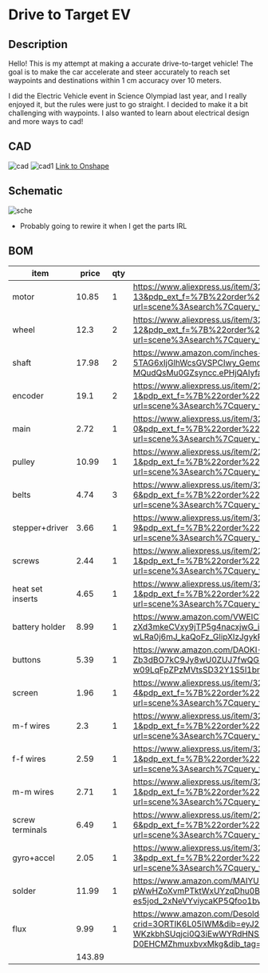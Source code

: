 # Drive to Target EV

## Description
Hello! This is my attempt at making a accurate drive-to-target vehicle! The goal is to make the car accelerate and steer accurately to reach set waypoints and destinations within 1 cm accuracy over 10 meters. 

I did the Electric Vehicle event in Science Olympiad last year, and I really enjoyed it, but the rules were just to go straight. I decided to make it a bit challenging with waypoints. I also wanted to learn about electrical design and more ways to cad!


## CAD
![cad](PICTURES/Screenshot%202025-06-18%20at%2010.51.20 AM.png)
![cad1](PICTURES/Screenshot%202025-06-18%20at%2012.16.31 PM.png)
[Link to Onshape](https://cad.onshape.com/documents/52d1a2054508e6c2df25eacd/w/3b9dbb465043014923bcb53c/e/eebc9acd2c50155842fa07a8?renderMode=0&uiState=6853130b6589092a4721e968)

## Schematic
![sche](PICTURES/Screenshot%202025-06-18%20at%2012.07.50 PM.png)
+ Probably going to rewire it when I get the parts IRL

## BOM
|item            |price |qty|link                                                                                                                                                                                                                                                                                                                                                                                                                                                                                                                                                                                                         |
|----------------|------|---|-------------------------------------------------------------------------------------------------------------------------------------------------------------------------------------------------------------------------------------------------------------------------------------------------------------------------------------------------------------------------------------------------------------------------------------------------------------------------------------------------------------------------------------------------------------------------------------------------------------|
|motor           |10.85 |1  |https://www.aliexpress.us/item/3256805767817007.html?spm=a2g0o.productlist.main.14.242740e5rcmMdU&aem_p4p_detail=202506160031225211502100388000003815134&algo_pvid=a46d2eb5-44b0-4f3e-a12d-ee7a80f2c3ec&algo_exp_id=a46d2eb5-44b0-4f3e-a12d-ee7a80f2c3ec-13&pdp_ext_f=%7B%22order%22%3A%22127%22%2C%22eval%22%3A%221%22%7D&pdp_npi=4%40dis%21USD%2110.85%2110.41%21%21%2177.52%2174.37%21%402101c72a17500590822438319e1a8f%2112000041943952083%21sea%21US%210%21ABX&curPageLogUid=5Qb9lgw4J41a&utparam-url=scene%3Asearch%7Cquery_from%3A&search_p4p_id=202506160031225211502100388000003815134_14           |
|wheel           |12.3  |2  |https://www.aliexpress.us/item/3256807281769813.html?spm=a2g0o.productlist.main.13.773b3981mCeBrK&algo_pvid=f005617e-50c9-42b4-baec-7cfb7a46f05e&algo_exp_id=f005617e-50c9-42b4-baec-7cfb7a46f05e-12&pdp_ext_f=%7B%22order%22%3A%22184%22%2C%22eval%22%3A%221%22%7D&pdp_npi=4%40dis%21USD%215.19%213.27%21%21%215.19%213.27%21%402101d9ef17500968313175671ec729%2112000040880239690%21sea%21US%210%21ABX&curPageLogUid=rRA8vjaFqhX2&utparam-url=scene%3Asearch%7Cquery_from%3A                                                                                                                               |
|shaft           |17.98 |2  |https://www.amazon.com/inches-Vigorous-Linear-Hardened-Printer/dp/B0CLB96CYJ/ref=sr_1_2?crid=3OPVNAO0PZOZL&dib=eyJ2IjoiMSJ9.GU--TejyHTHsH_ePaXZCUip1YOCALzZOJ0VzE1-hHtPQqm31iY6xV-Xt_WL-5TAG6xIjGlhWcsGVSPCIwy_GemcE30xlD1OK3zTKnwCJ7NWC06gt1N2dNSZCYVwj0rDIFS6yPT5dGMx9nodBF2hPP0x66yQ7QhhaNbmhCk0mETEPMGbQYRus1IL8XOXg8hmtRWFhHQzYoWGIdHVHWT8ZAcZkWC-MQudQsMu0GZsyncc.ePHjQAIyfaq8YuuicYpbeghvMgTS685GlwpSymOWoLQ&dib_tag=se&keywords=5x200%2Bd%2Bshaft&qid=1750110168&sprefix=5x200%2Bd%2Bshaf%2Caps%2C131&sr=8-2&th=1                                                                                    |
|encoder         |19.1  |2  |https://www.aliexpress.us/item/2255800205771539.html?spm=a2g0o.productlist.main.2.6db7DDzxDDzxyB&algo_pvid=593127b4-fe2f-452b-b10f-d1f1232e79d0&algo_exp_id=593127b4-fe2f-452b-b10f-d1f1232e79d0-1&pdp_ext_f=%7B%22order%22%3A%2261%22%2C%22eval%22%3A%221%22%7D&pdp_npi=4%40dis%21USD%217.50%215.05%21%21%217.50%215.05%21%402101c5a417501103257376077ec6f4%2112000030345800046%21sea%21US%210%21ABX&curPageLogUid=OyYq50zXqFmp&utparam-url=scene%3Asearch%7Cquery_from%3A                                                                                                                                  |
|main            |2.72  |1  |https://www.aliexpress.us/item/3256807289041722.html?spm=a2g0o.productlist.main.1.5b2e6f37SvTPaQ&algo_pvid=13810663-28c9-4464-bfb9-b20f0701043e&algo_exp_id=13810663-28c9-4464-bfb9-b20f0701043e-0&pdp_ext_f=%7B%22order%22%3A%221634%22%2C%22eval%22%3A%221%22%7D&pdp_npi=4%40dis%21USD%212.72%212.33%21%21%212.72%212.33%21%402101ead817501138495856102ebb8d%2112000040904856241%21sea%21US%210%21ABX&curPageLogUid=Ds9XhRtT4wWU&utparam-url=scene%3Asearch%7Cquery_from%3A                                                                                                                                |
|pulley          |10.99 |1  |https://www.aliexpress.us/item/2255800377859733.html?spm=a2g0o.productlist.main.2.704876c5M8gpHA&algo_pvid=fd829770-0077-4e52-b156-1796a18bc162&algo_exp_id=fd829770-0077-4e52-b156-1796a18bc162-1&pdp_ext_f=%7B%22order%22%3A%228%22%2C%22eval%22%3A%221%22%7D&pdp_npi=4%40dis%21USD%216.99%215.94%21%21%216.99%215.94%21%402103010e17501108313196336e176d%2110000003041628531%21sea%21US%210%21ABX&curPageLogUid=kcgDCM6uBMVJ&utparam-url=scene%3Asearch%7Cquery_from%3A                                                                                                                                   |
|belts           |4.74  |3  |https://www.aliexpress.us/item/3256808470069443.html?spm=a2g0o.productlist.main.7.3a0c5119LJEyZL&algo_pvid=01feab3c-7c6f-43ad-82e4-c2d26a49c909&algo_exp_id=01feab3c-7c6f-43ad-82e4-c2d26a49c909-6&pdp_ext_f=%7B%22order%22%3A%2229%22%2C%22eval%22%3A%221%22%7D&pdp_npi=4%40dis%21USD%211.56%211.29%21%21%2111.17%219.26%21%402103247017501113268518504ec128%2112000046118673646%21sea%21US%210%21ABX&curPageLogUid=PNbKvQjumISV&utparam-url=scene%3Asearch%7Cquery_from%3A                                                                                                                                 |
|stepper+driver  |3.66  |1  |https://www.aliexpress.us/item/3256808021131191.html?spm=a2g0o.productlist.main.10.627849aeokzrQf&algo_pvid=6ddbb9e1-2826-4e53-bf25-dfd3cc614a80&algo_exp_id=6ddbb9e1-2826-4e53-bf25-dfd3cc614a80-9&pdp_ext_f=%7B%22order%22%3A%22295%22%2C%22eval%22%3A%221%22%7D&pdp_npi=4%40dis%21USD%211.51%211.25%21%21%211.51%211.25%21%402103146f17501114538201724e7efb%2112000044236432719%21sea%21US%210%21ABX&curPageLogUid=01kHEsEen5s6&utparam-url=scene%3Asearch%7Cquery_from%3A                                                                                                                                |
|screws          |2.44  |1  |https://www.aliexpress.us/item/2255799870438450.html?spm=a2g0o.productlist.main.2.7ae01zX31zX3L8&algo_pvid=a9460d9a-c49b-4e67-9962-e16fba9fd173&algo_exp_id=a9460d9a-c49b-4e67-9962-e16fba9fd173-1&pdp_ext_f=%7B%22order%22%3A%224099%22%2C%22eval%22%3A%221%22%7D&pdp_npi=4%40dis%21USD%212.44%212.16%21%21%212.44%212.16%21%402103209b17501115159933605ed06e%2110000000227171459%21sea%21US%210%21ABX&curPageLogUid=qVLsRQd5pk4F&utparam-url=scene%3Asearch%7Cquery_from%3A                                                                                                                                |
|heat set inserts|4.65  |1  |https://www.aliexpress.us/item/3256805603102147.html?spm=a2g0o.productlist.main.2.696163a4zkpq5c&algo_pvid=b57f2d4f-2d69-49eb-8d27-22fa22bb2c70&algo_exp_id=b57f2d4f-2d69-49eb-8d27-22fa22bb2c70-1&pdp_ext_f=%7B%22order%22%3A%223152%22%2C%22eval%22%3A%221%22%7D&pdp_npi=4%40dis%21USD%214.65%214.18%21%21%2133.23%2129.87%21%402101c59817501115748797768e0f7e%2112000034361730698%21sea%21US%210%21ABX&curPageLogUid=xNkUt1Qxgn5c&utparam-url=scene%3Asearch%7Cquery_from%3A                                                                                                                              |
|battery holder  |8.99  |1  |https://www.amazon.com/VWEICYY-Battery-Holder-housing-Leads/dp/B0DZWWJ7Z9/ref=sr_1_5?crid=JWW352V64N9C&dib=eyJ2IjoiMSJ9.gFCFrGn6u6mafqujUeJ4qlgt29clmdEodVkMvUte5cCEhuNmKtKalRTPTZpwmJj-BA1_Yhx1QMWHMjBFJ983VTdyWHtiBDsbvIQT1ud-zXd3mkeCVxy9jTP5g4nacxjwG_i7wfM_aNqOJBxlJkqym373UrxiZUc2XFjWV0QGKSlyTUC18uyPKShW43QY7f55znU23xdluRfgYq2CAcFgdJZmnfzHaAqigIylJF54gJg.lxXdAUR-wLRa0j6mJ_kaQoFz_GlipXlzJgykRv_ijS4&dib_tag=se&keywords=12v+battery+holder&qid=1750111749&sprefix=12v+battery+hold%2Caps%2C156&sr=8-5                                                                                            |
|buttons         |5.39  |1  |https://www.amazon.com/DAOKI-Miniature-Momentary-Tactile-Quality/dp/B01CGMP9GY/ref=sr_1_4?crid=1TO3TMUNKU9J2&dib=eyJ2IjoiMSJ9.hwAdWwsO_5CqBvr4e6OpU9UaiM03bcxEGNNgwe6B8yx6kBBa9_PpHtD4P5Jd-Zb3dBO7kC9Jy8wU0ZUJ7fwQGrhxhhCf9y2GNHdopaN6fOap5WxVEP8yfKDotHFK9_RyyFVUon_VrP3ZWqQnB_M2KKVsx8n6I3mfl8LMKka3-BNi5-yNxxwbdtC2xIoD4DLB1-KY9DQZr_wEIzeGn3Ru6fECBEATv5Fld1aXnVESk2Q.GT7Oxi_k3L-w09LqFpZPzMVtsSD32Y1S5l1bmlTp_kc&dib_tag=se&keywords=tactile+button&qid=1750112089&sprefix=tactile+button%2Caps%2C191&sr=8-4                                                                                            |
|screen          |1.96  |1  |https://www.aliexpress.us/item/3256805114690528.html?spm=a2g0o.productlist.main.5.3476NSlmNSlm8R&algo_pvid=e54f3eed-f983-4da9-9e05-70b1100118aa&algo_exp_id=e54f3eed-f983-4da9-9e05-70b1100118aa-4&pdp_ext_f=%7B%22order%22%3A%221268%22%2C%22eval%22%3A%221%22%7D&pdp_npi=4%40dis%21USD%211.96%211.76%21%21%211.96%211.76%21%402103244617501121787592644efba8%2112000032548039884%21sea%21US%210%21ABX&curPageLogUid=JIbEGoSYS3Rx&utparam-url=scene%3Asearch%7Cquery_from%3A                                                                                                                                |
|m-f wires       |2.3   |1  |https://www.aliexpress.us/item/3256801814340687.html?spm=a2g0o.productlist.main.2.49ad50b8QGSmjq&algo_pvid=b5ac2c47-a695-422f-bde7-5c9c89aaeeab&algo_exp_id=b5ac2c47-a695-422f-bde7-5c9c89aaeeab-1&pdp_ext_f=%7B%22order%22%3A%222456%22%2C%22eval%22%3A%221%22%7D&pdp_npi=4%40dis%21USD%212.30%211.96%21%21%212.30%211.96%21%40210318e817501122456822719e9f0f%2112000018371624180%21sea%21US%210%21ABX&curPageLogUid=hYokjU6urInI&utparam-url=scene%3Asearch%7Cquery_from%3A                                                                                                                                |
|f-f wires       |2.59  |1  |https://www.aliexpress.us/item/3256801814340687.html?spm=a2g0o.productlist.main.2.49ad50b8QGSmjq&algo_pvid=b5ac2c47-a695-422f-bde7-5c9c89aaeeab&algo_exp_id=b5ac2c47-a695-422f-bde7-5c9c89aaeeab-1&pdp_ext_f=%7B%22order%22%3A%222456%22%2C%22eval%22%3A%221%22%7D&pdp_npi=4%40dis%21USD%212.30%211.96%21%21%212.30%211.96%21%40210318e817501122456822719e9f0f%2112000018371624180%21sea%21US%210%21ABX&curPageLogUid=hYokjU6urInI&utparam-url=scene%3Asearch%7Cquery_from%3A                                                                                                                                |
|m-m wires       |2.71  |1  |https://www.aliexpress.us/item/3256801814340687.html?spm=a2g0o.productlist.main.2.49ad50b8QGSmjq&algo_pvid=b5ac2c47-a695-422f-bde7-5c9c89aaeeab&algo_exp_id=b5ac2c47-a695-422f-bde7-5c9c89aaeeab-1&pdp_ext_f=%7B%22order%22%3A%222456%22%2C%22eval%22%3A%221%22%7D&pdp_npi=4%40dis%21USD%212.30%211.96%21%21%212.30%211.96%21%40210318e817501122456822719e9f0f%2112000018371624180%21sea%21US%210%21ABX&curPageLogUid=hYokjU6urInI&utparam-url=scene%3Asearch%7Cquery_from%3A                                                                                                                                |
|screw terminals |6.49  |1  |https://www.aliexpress.us/item/2251832771585640.html?spm=a2g0o.productlist.main.7.3fc11545nRMxtX&algo_pvid=547e2bcd-6d91-4ea3-a4dd-41a041175b1a&algo_exp_id=547e2bcd-6d91-4ea3-a4dd-41a041175b1a-6&pdp_ext_f=%7B%22order%22%3A%223%22%2C%22eval%22%3A%221%22%7D&pdp_npi=4%40dis%21USD%212.87%212.53%21%21%212.87%212.53%21%402101ea8c17501123972742902ec14e%2166392115505%21sea%21US%210%21ABX&curPageLogUid=2vuHe8kbdMmT&utparam-url=scene%3Asearch%7Cquery_from%3A                                                                                                                                         |
|gyro+accel      |2.05  |1  |https://www.aliexpress.us/item/3256807913966072.html?spm=a2g0o.productlist.main.4.520155690Lb6Ze&aem_p4p_detail=202506161618364282508720120840003471082&algo_pvid=38101cfb-5849-4b58-b3f8-f58426c71660&algo_exp_id=38101cfb-5849-4b58-b3f8-f58426c71660-3&pdp_ext_f=%7B%22order%22%3A%228%22%2C%22eval%22%3A%221%22%7D&pdp_npi=4%40dis%21USD%212.05%211.78%21%21%2114.66%2112.75%21%402101c80017501159160576142eb93f%2112000043744687848%21sea%21US%210%21ABX&curPageLogUid=ZpFWTruATY0Q&utparam-url=scene%3Asearch%7Cquery_from%3A&search_p4p_id=202506161618364282508720120840003471082_1                  |
|solder          |11.99 |1  |https://www.amazon.com/MAIYUM-63-37-Solder-Electrical-Soldering/dp/B076QF1Y85/ref=sr_1_4_sspa?crid=1WQG7N9NIG271&dib=eyJ2IjoiMSJ9.QUpD02drwVJlGcRsfXRvSNV151IQ1vpqPgsVfqh4v5BnZiJVkiX4Gmvf9btzm6wud2Nc7-pWwHZoXvmPTktWxUYzqDhu0BANGzjgkVlPR1Ws5Pt_bM__I8TRDkRt4B7IYbASQO7xVfsbc7JOsXa1jYa8r-Diq9marRCV2F12cWnlXqLJBIRbITirMVt0sn9q0M5YIlb2y1nXkMeqE4jMZ1xntKiZVB58IsSG5Gwg6x-uw6Iddx9-xav4Wu2MuLN4w-es5jod_2xNeVYviycaKP5Qfoo1bv9gXmyH9hAFQOY.jFAvMCvDfCsr0f5RDv2Tv6mJCsT2N8YGrTu0KWEkY7w&dib_tag=se&keywords=solder&qid=1750214559&sprefix=sold%2Caps%2C165&sr=8-4-spons&sp_csd=d2lkZ2V0TmFtZT1zcF9hdGY&th=1|
|flux            |9.99  |1  |https://www.amazon.com/Desoldering-Soldering-Electronics-Repair-Removal/dp/B0D3H8NZLP/ref=sr_1_9?crid=3ORTIK6L05IWM&dib=eyJ2IjoiMSJ9.zUG9qiBip46dE0lUyNODxmQ1s_wSAm2XWqXHF6jpH1038DSCp8b5gKGlWlAvSxyTHvoLCAm0uQ7M5qOBISz3B1xMC6McnRDjtC90rWyxhTXrpisub8c399ipUTFcOudqWanz7nVjbyGG2G4i_D2a-WKzkbhSUqjci0Q3iEwWYRdHNS7AbEpmX78CCyoOVG6KcikBCRtSGcN9VNdxz44Vo5y1-N_rv2gG5_GDViWX4DIabW7otaxHZi8M0BBWtWe6MbScUVgb8I7o9y8do1RmCNmzJNjGznHiK_Ijd23iSi4.XYxKnpe5kKzwp5y_uOY94l8Ht-D0EHCMZhmuxbvxMkg&dib_tag=se&keywords=flux&qid=1750214670&sprefix=flu%2Caps%2C186&sr=8-9&th=1                                     |
|                |143.89|   |                                                                                                                                                                                                                                                                                                                                                                                                                                                                                                                                                                                                             |
